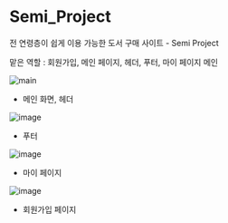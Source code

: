 # Semi_Project
전 연령층이 쉽게 이용 가능한 도서 구매 사이트 - Semi Project

맡은 역할 : 회원가입, 메인 페이지, 헤더, 푸터, 마이 페이지 메인

![main](https://user-images.githubusercontent.com/106478906/229979949-63fc306e-3213-42cd-819b-547237bdeedc.png)

- 메인 화면, 헤더

![image](https://user-images.githubusercontent.com/106478906/229831758-aa141b7f-6868-4b19-b5bb-a5773410e46a.png)
- 푸터

![image](https://user-images.githubusercontent.com/106478906/229831811-b36760b0-f2f4-4586-a1dc-5b400f4af584.png)
- 마이 페이지

![image](https://user-images.githubusercontent.com/106478906/229831884-3f86d84c-81a3-4b9e-a340-53d0e673ce35.png)
- 회원가입 페이지
